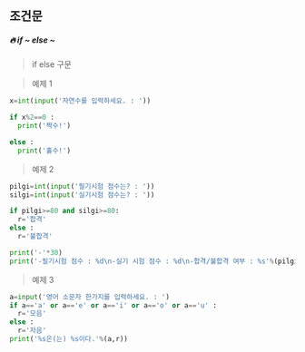 ## 조건문

##### 🔥 if ~ else ~

> if else 구문

>예제 1
```python
x=int(input('자연수를 입력하세요. : '))

if x%2==0 :
  print('짝수!')

else :
  print('홀수!')
```
>예제 2
```python
pilgi=int(input('필기시험 점수는? : '))
silgi=int(input('실기시험 점수는? : '))

if pilgi>=80 and silgi>=80:
  r='합격'
else :
  r='불합격'

print('-'*30)
print('-필기시험 점수 : %d\n-실기 시험 점수 : %d\n-합격/불합격 여부 : %s'%(pilgi,silgi,r))
```

> 예제 3

``` python
a=input('영어 소문자 한가지를 입력하세요. : ')
if a=='a' or a=='e' or a=='i' or a=='o' or a=='u' :
  r='모음'
else :
  r='자음'
print('%s은(는) %s이다.'%(a,r))
```
